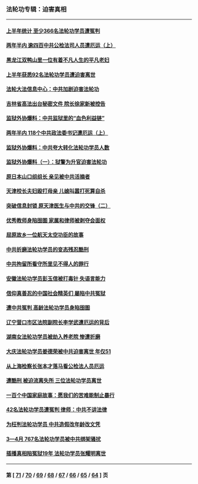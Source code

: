### 法轮功专辑：迫害真相
---
#### [上半年统计 至少366名法轮功学员遭冤判](../../pages/nf4379/n13775603.md?07090430) 
#### [两年半内 逾四百中共公检法司人员遭厄运（上）](../../pages/nf4379/n13767733.md?07090430) 
#### [黑龙江双鸭山里一位有着不凡人生的平凡老妇](../../pages/nf4379/n13774224.md?07090430) 
#### [上半年获悉92名法轮功学员遭迫害离世](../../pages/nf4379/n13772701.md?07090430) 
#### [法轮大法信息中心：中共加剧迫害法轮功](../../pages/nf4379/n13772403.md?07090430) 
#### [吉林省高法出台秘密文件 院长徐家新被控告](../../pages/nf4379/n13771719.md?07090430) 
#### [监狱外协爆料：中共监狱里的“血色利益链”](../../pages/nf4379/n13769954.md?07090430) 
#### [两年半内 118个中共政法委书记遭厄运（上）](../../pages/nf4379/n13763600.md?07090430) 
#### [监狱外协爆料：中共夸大转化法轮功学员人数](../../pages/nf4379/n13769180.md?07090430) 
#### [监狱外协爆料（一）：狱警为升官迫害法轮功](../../pages/nf4379/n13768538.md?07090430) 
#### [原日本山口组组长 亲见被中共活摘者](../../pages/nf4379/n13767360.md?07090430) 
#### [天津校长夫妇殴打母亲 儿媳叫嚣打死算自杀](../../pages/nf4379/n13767387.md?07090430) 
#### [突破信息封锁 原天津医生与中共的交锋（二）](../../pages/nf4379/n13767437.md?07090430) 
#### [优秀教师身陷囹圄 家属和律师被剥夺会面权](../../pages/nf4379/n13765832.md?07090430) 
#### [屈原故乡一位航天太空功臣的故事](../../pages/nf4379/n13764742.md?07090430) 
#### [中共折磨法轮功学员的变态残忍酷刑](../../pages/nf4379/n13762772.md?07090430) 
#### [中共拘留所看守所里见不得人的罪行](../../pages/nf4379/n13761656.md?07090430) 
#### [安徽法轮功学员彭玉信被打毒针 失语言能力](../../pages/nf4379/n13760892.md?07090430) 
#### [信仰真善忍的中国社会精英们 屡陷中共冤狱](../../pages/nf4379/n13760120.md?07090430) 
#### [遭中共冤判 高龄法轮功学员身陷囹圄](../../pages/nf4379/n13759378.md?07090430) 
#### [辽宁营口市区法院副院长李学武遭厄运的背后](../../pages/nf4379/n13757782.md?07090430) 
#### [湖南女法轮功学员被劫入养老院 惨遭折磨](../../pages/nf4379/n13756608.md?07090430) 
#### [大庆法轮功学员姜德荣被中共迫害离世 年仅51](../../pages/nf4379/n13755805.md?07090430) 
#### [从上海检察长张本才落马看公检法人员厄运](../../pages/nf4379/n13755011.md?07090430) 
#### [遭酷刑 被迫流离失所 三位法轮功学员离世](../../pages/nf4379/n13754229.md?07090430) 
#### [一百个中国家庭故事：愿我们的苦难能制止暴行](../../pages/nf4379/n13753117.md?07090430) 
#### [42名法轮功学员遭冤判 律师：中共不讲法律](../../pages/nf4379/n13753469.md?07090430) 
#### [为枉判法轮功学员 中共造假改年龄改文凭](../../pages/nf4379/n13752835.md?07090430) 
#### [3—4月 767名法轮功学员被中共绑架骚扰](../../pages/nf4379/n13732751.md?07090430) 
#### [插播真相陷冤狱19年 法轮功学员张耀明离世](../../pages/nf4379/n13748009.md?07090430) 

---
#### 第 [ [71](./71.md?07090430) / [70](./70.md?07090430) / [69](./69.md?07090430) / [68](./68.md?07090430) / [67](./67.md?07090430) / [66](./66.md?07090430) / [65](./65.md?07090430) / [64](./64.md?07090430) ] 页
